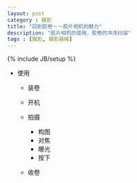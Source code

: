 ```yaml
---
layout: post
category : 摄影
title: "回到胶卷－－胶片相机的魅力"
description: "胶片相机的使用，胶卷的冲洗扫描"
tags : [摄影, 摄影器械]
---
```

{% include JB/setup %}

* 使用

    * 装卷
    * 开机
    * 拍摄
        
        * 构图
        * 对焦
        * 曝光
        * 按下
    * 收卷
    